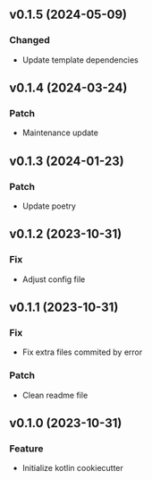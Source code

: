 ## v0.1.5 (2024-05-09)

### Changed

- Update template dependencies

## v0.1.4 (2024-03-24)

### Patch

- Maintenance update

## v0.1.3 (2024-01-23)

### Patch

- Update poetry

## v0.1.2 (2023-10-31)

### Fix

- Adjust config file

## v0.1.1 (2023-10-31)

### Fix

- Fix extra files commited by error

### Patch

- Clean readme file

## v0.1.0 (2023-10-31)

### Feature

- Initialize kotlin cookiecutter
